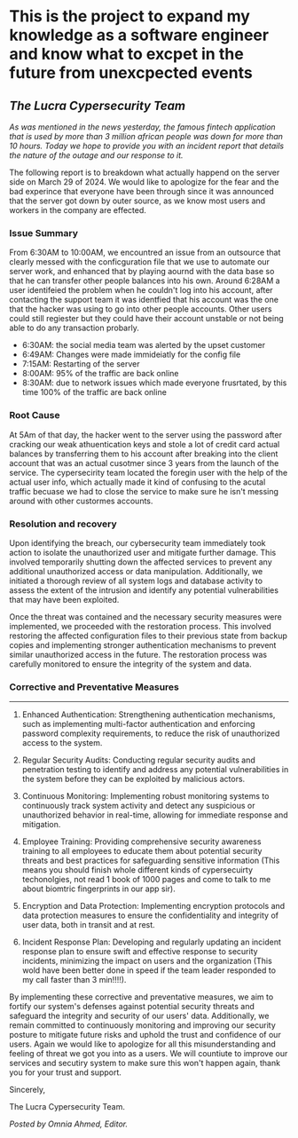 # This is the project to expand my knowledge as a software engineer and know what to excpet in the future from unexcpected events #

*The Lucra Cypersecurity Team*
---
*As was mentioned in the news yesterday, the famous fintech application that is used by more than 3 million african people was down for more than 10 hours. Today we hope to provide you with an incident report that details the nature of the outage and our response to it.*

The following report is to breakdown what actually happend on the server side on March 29 of 2024. We would like to apologize for the fear and the bad experince that everyone have been through since it was announced that the server got down by outer source, as we know most users and workers in the company are effected.

### Issue Summary ###
From 6:30AM to 10:00AM, we encountred an issue from an outsource that clearly messed with the conficguration file that we use to automate our server work, and enhanced that by playing aournd with the data base so that he can transfer other people balances into his own. Around 6:28AM a user identifeied the problem when he couldn't log into his account, after contacting the support team it was identfied that his account was the one that the hacker was using to go into other people accounts. Other users could still regiester but they could have their account unstable or not being able to do any transaction probarly.
- 6:30AM: the social media team was alerted by the upset customer
- 6:49AM: Changes were made immideiatly for the config file
- 7:15AM: Restarting of the server
- 8:00AM: 95% of the traffic are back online
- 8:30AM: due to network issues which made everyone frusrtated, by this time 100% of the traffic are back online

### Root Cause ###
At 5Am of that day, the hacker went to the server using the password after cracking our weak athuentication keys and stole a lot of credit card actual balances by transferring them to his account after breaking into the client account that was an actual cusotmer since 3 years from the launch of the service. The cypersecirity team located the foregin user with the help of the actual user info, which actually made it kind of confusing to the acutal traffic becuase we had to close the service to make sure he isn't messing around with other custormes accounts.
### Resolution and recovery ###
Upon identifying the breach, our cybersecurity team immediately took action to isolate the unauthorized user and mitigate further damage. This involved temporarily shutting down the affected services to prevent any additional unauthorized access or data manipulation. Additionally, we initiated a thorough review of all system logs and database activity to assess the extent of the intrusion and identify any potential vulnerabilities that may have been exploited.

Once the threat was contained and the necessary security measures were implemented, we proceeded with the restoration process. This involved restoring the affected configuration files to their previous state from backup copies and implementing stronger authentication mechanisms to prevent similar unauthorized access in the future. The restoration process was carefully monitored to ensure the integrity of the system and data.
### Corrective and Preventative Measures ###
---
1. Enhanced Authentication: Strengthening authentication mechanisms, such as implementing multi-factor authentication and enforcing password complexity requirements, to reduce the risk of unauthorized access to the system.

2. Regular Security Audits: Conducting regular security audits and penetration testing to identify and address any potential vulnerabilities in the system before they can be exploited by malicious actors.

3. Continuous Monitoring: Implementing robust monitoring systems to continuously track system activity and detect any suspicious or unauthorized behavior in real-time, allowing for immediate response and mitigation.

4. Employee Training: Providing comprehensive security awareness training to all employees to educate them about potential security threats and best practices for safeguarding sensitive information (This means you should finish whole different kinds of cypersecuirty techonolgies, not read 1 book of 1000 pages and come to talk to me about biomtric fingerprints in our app sir).

5. Encryption and Data Protection: Implementing encryption protocols and data protection measures to ensure the confidentiality and integrity of user data, both in transit and at rest.

6. Incident Response Plan: Developing and regularly updating an incident response plan to ensure swift and effective response to security incidents, minimizing the impact on users and the organization (This wold have been better done in speed if the team leader responded to my call faster than 3 min!!!!).

By implementing these corrective and preventative measures, we aim to fortify our system's defenses against potential security threats and safeguard the integrity and security of our users' data. Additionally, we remain committed to continuously monitoring and improving our security posture to mitigate future risks and uphold the trust and confidence of our users. Again we would like to apologize for all this misunderstanding and feeling of threat we got you into as a users. We will countiute to improve our services and secutiry system to make sure this won't happen again, thank you for your trust and support.

Sincerely,

The Lucra Cypersecurity Team.

*Posted by Omnia Ahmed, Editor.*
